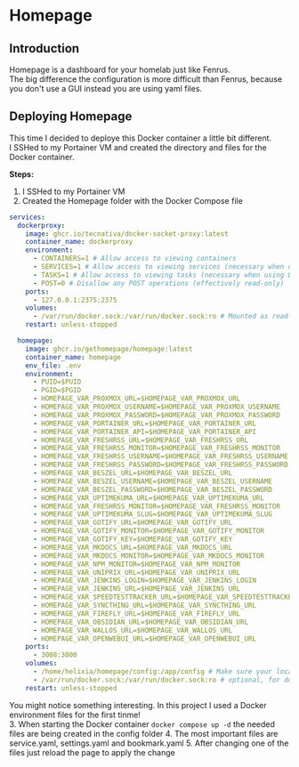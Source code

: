 # Homepage

## Introduction
Homepage is a dashboard for your homelab just like Fenrus.  
The big difference the configuration is more difficult than Fenrus, because you don't use a GUI instead you are using yaml files.  

## Deploying Homepage
This time I decided to deploye this Docker container a little bit different.  
I SSHed to my Portainer VM and created the directory and files for the Docker container.  
  
**Steps:**
1. I SSHed to my Portainer VM
2. Created the Homepage folder with the Docker Compose file
```` yaml linenums="1" title="Homepage Config"
services:
  dockerproxy:
    image: ghcr.io/tecnativa/docker-socket-proxy:latest
    container_name: dockerproxy
    environment:
      - CONTAINERS=1 # Allow access to viewing containers
      - SERVICES=1 # Allow access to viewing services (necessary when using Docker Swarm)
      - TASKS=1 # Allow access to viewing tasks (necessary when using Docker Swarm)
      - POST=0 # Disallow any POST operations (effectively read-only)
    ports:
      - 127.0.0.1:2375:2375
    volumes:
      - /var/run/docker.sock:/var/run/docker.sock:ro # Mounted as read-only
    restart: unless-stopped

  homepage:
    image: ghcr.io/gethomepage/homepage:latest
    container_name: homepage
    env_file: .env
    environment:
      - PUID=$PUID
      - PGID=$PGID
      - HOMEPAGE_VAR_PROXMOX_URL=$HOMEPAGE_VAR_PROXMOX_URL
      - HOMEPAGE_VAR_PROXMOX_USERNAME=$HOMEPAGE_VAR_PROXMOX_USERNAME
      - HOMEPAGE_VAR_PROXMOX_PASSWORD=$HOMEPAGE_VAR_PROXMOX_PASSWORD
      - HOMEPAGE_VAR_PORTAINER_URL=$HOMEPAGE_VAR_PORTAINER_URL
      - HOMEPAGE_VAR_PORTAINER_API=$HOMEPAGE_VAR_PORTAINER_API
      - HOMEPAGE_VAR_FRESHRSS_URL=$HOMEPAGE_VAR_FRESHRSS_URL
      - HOMEPAGE_VAR_FRESHRSS_MONITOR=$HOMEPAGE_VAR_FRESHRSS_MONITOR
      - HOMEPAGE_VAR_FRESHRSS_USERNAME=$HOMEPAGE_VAR_FRESHRSS_USERNAME
      - HOMEPAGE_VAR_FRESHRSS_PASSWORD=$HOMEPAGE_VAR_FRESHRSS_PASSWORD
      - HOMEPAGE_VAR_BESZEL_URL=$HOMEPAGE_VAR_BESZEL_URL
      - HOMEPAGE_VAR_BESZEL_USERNAME=$HOMEPAGE_VAR_BESZEL_USERNAME
      - HOMEPAGE_VAR_BESZEL_PASSWORD=$HOMEPAGE_VAR_BESZEL_PASSWORD
      - HOMEPAGE_VAR_UPTIMEKUMA_URL=$HOMEPAGE_VAR_UPTIMEKUMA_URL
      - HOMEPAGE_VAR_FRESHRSS_MONITOR=$HOMEPAGE_VAR_FRESHRSS_MONITOR
      - HOMEPAGE_VAR_UPTIMEKUMA_SLUG=$HOMEPAGE_VAR_UPTIMEKUMA_SLUG
      - HOMEPAGE_VAR_GOTIFY_URL=$HOMEPAGE_VAR_GOTIFY_URL
      - HOMEPAGE_VAR_GOTIFY_MONITOR=$HOMEPAGE_VAR_GOTIFY_MONITOR
      - HOMEPAGE_VAR_GOTIFY_KEY=$HOMEPAGE_VAR_GOTIFY_KEY
      - HOMEPAGE_VAR_MKDOCS_URL=$HOMEPAGE_VAR_MKDOCS_URL
      - HOMEPAGE_VAR_MKDOCS_MONITOR=$HOMEPAGE_VAR_MKDOCS_MONITOR
      - HOMEPAGE_VAR_NPM_MONITOR=$HOMEPAGE_VAR_NPM_MONITOR
      - HOMEPAGE_VAR_UNIPRIX_URL=$HOMEPAGE_VAR_UNIPRIX_URL
      - HOMEPAGE_VAR_JENKINS_LOGIN=$HOMEPAGE_VAR_JENKINS_LOGIN
      - HOMEPAGE_VAR_JENKINS_URL=$HOMEPAGE_VAR_JENKINS_URL
      - HOMEPAGE_VAR_SPEEDTESTTRACKER_URL=$HOMEPAGE_VAR_SPEEDTESTTRACKER_URL
      - HOMEPAGE_VAR_SYNCTHING_URL=$HOMEPAGE_VAR_SYNCTHING_URL
      - HOMEPAGE_VAR_FIREFLY_URL=$HOMEPAGE_VAR_FIREFLY_URL
      - HOMEPAGE_VAR_OBSIDIAN_URL=$HOMEPAGE_VAR_OBSIDIAN_URL
      - HOMEPAGE_VAR_WALLOS_URL=$HOMEPAGE_VAR_WALLOS_URL
      - HOMEPAGE_VAR_OPENWEBUI_URL=$HOMEPAGE_VAR_OPENWEBUI_URL
    ports:
      - 3008:3000
    volumes:
      - /home/helixia/homepage/config:/app/config # Make sure your local config directory exists
      - /var/run/docker.sock:/var/run/docker.sock:ro # optional, for docker integrations
    restart: unless-stopped
````
You might notice something interesting. In this project I used a Docker environment files for the first tinme!  
3. When starting the Docker container `docker compose up -d` the needed files are being created in the config folder
4. The most important files are service.yaml, settings.yaml and bookmark.yaml
5. After changing one of the files just reload the page to apply the change